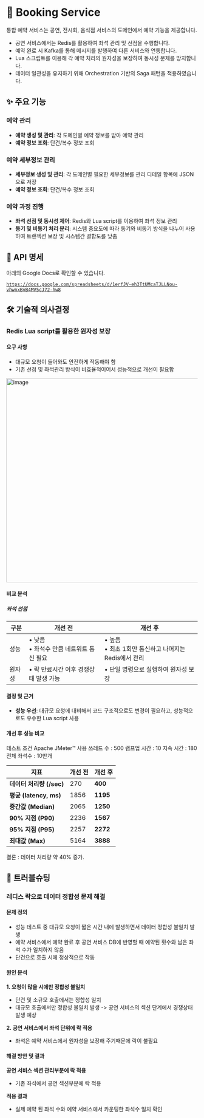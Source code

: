# 📅 Booking Service
통합 예약 서비스는 공연, 전시회, 음식점 서비스의 도메인에서 예약 기능을 제공합니다.  
- 공연 서비스에서는 Redis를 활용하여 좌석 관리 및 선점을 수행합니다.  
- 예약 완료 시 Kafka를 통해 메시지를 발행하여 다른 서비스와 연동합니다.  
- Lua 스크립트를 이용해 각 예약 처리의 원자성을 보장하여 동시성 문제를 방지합니다.
- 데이터 일관성을 유지하기 위해 Orchestration 기반의 Saga 패턴을 적용하였습니다.


## ✨ 주요 기능

### 예약 관리
- **예약 생성 및 관리**: 각 도메인별 예약 정보를 받아 예약 관리
- **예약 정보 조회**: 단건/복수 정보 조회

### 예약 세부정보 관리
- **세부정보 생성 및 관리**: 각 도메인별 필요한 세부정보를 관리 디테일 항목에 JSON으로 저장
- **예약 정보 조회**: 단건/복수 정보 조회

### 예약 과정 진행
- **좌석 선점 및 동시성 제어**: Redis와 Lua script를 이용하여 좌석 정보 관리
- **동기 및 비동기 처리 분리**: 시스템 중요도에 따라 동기와 비동기 방식을 나누어 사용하여 트랜젝션 보장 및 시스템간 결합도를 낮춤


## 📝 API 명세

아래의 Google Docs로 확인할 수 있습니다.

[`https://docs.google.com/spreadsheets/d/1erfJV-eh3TtUMcaTJLLNou-vhwnxBvB4MV5cJ72-hw8`](https://docs.google.com/spreadsheets/d/1erfJV-eh3TtUMcaTJLLNou-vhwnxBvB4MV5cJ72-hw8)

## 🛠️ 기술적 의사결정

### Redis Lua script를 활용한 원자성 보장 

#### 요구 사항
- 대규모 요청이 들어와도 안전하게 작동해야 함
- 기존 선점 및 좌석관리 방식이 비효율적이어서 성능적으로 개선이 필요함
 <img width="1157" height="538" alt="image" src="https://github.com/user-attachments/assets/8de14d1c-fa8e-4f1a-a737-c70da3b32026" />


#### 비교 분석
##### 좌석 선점
| 구분 | 개선 전 | 개선 후 |
|------|------|------|
| 성능  | • 낮음<br>• 좌석수 만큼 네트워트 통신 필요 | • 높음<br>• 최초 1회만 통신하고 나머지는 Redis에서 관리 |
| 원자성 | • 락 만료시간 이후 경쟁상태 발생 가능 | • 단일 명령으로 실행하여 원자성 보장 |

#### 결정 및 근거

- **성능 우선**: 대규모 요청에 대비해서 코드 구조적으로도 변경이 필요하고, 성능적으로도 우수한 Lua script 사용
 
#### 개선 후 성능 비교 
테스트 조건 Apache JMeter™ 사용
쓰레드 수 : 500
램프업 시간 : 10
지속 시간 : 180
전체 좌석수 : 10만개


| 지표                   | 개선 전 | 개선 후     |
| -------------------- | ---- | -------- |
| **데이터 처리량 (/sec)**   | 270  | **400**  |
| **평균 (latency, ms)** | 1856 | **1195** |
| **중간값 (Median)**     | 2065 | **1250** |
| **90% 지점 (P90)**     | 2236 | **1567** |
| **95% 지점 (P95)**     | 2257 | **2272** |
| **최대값 (Max)**        | 5164 | **3888** |

결론 : 데이터 처리량 약 40% 증가.



## 🔫 트러블슈팅

### 레디스 락으로 데이터 정합성 문제 해결

#### 문제 정의
- 성능 테스트 중 대규모 요청이 짧은 시간 내에 발생하면서 데이터 정합성 불일치 발생
- 예약 서비스에서 예약 완료 후 공연 서비스 DB에 반영할 때 예약된 횟수와 남은 좌석 수가 일치하지 않음
- 단건으로 호출 시에 정상적으로 작동

#### 원인 분석

**1. 요청이 많을 시에만 정합성 불일치**
- 단건 및 소규모 호출에서는 정합성 일치
- 대규모 호출에서만 정합성 불일치 발생 -> 공연 서비스의 섹션 단계에서 경쟁상태 발생 예상

**2. 공연 서비스에서 좌석 단위에 락 적용**
- 좌석은 예약 서비스에서 원자성을 보장해 주기때문에 락이 불필요

#### 해결 방안 및 결과

**공연 서비스 섹션 관리부분에 락 적용**

- 기존 좌석에서 공연 섹션부분에 락 적용 

**적용 결과**
- 실제 예약 된 좌석 수와 예약 서비스에서 카운팅한 좌석수 일치 확인


